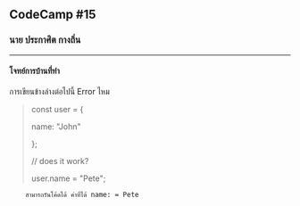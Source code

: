 ## CodeCamp #15

### นาย ประกาศิต กางถิ่น

---

#### โจทย์การบ้านที่ทำ

การเขียนข้างล่างต่อไปนี้ Error ไหม

> const user = {
>
> name: "John"
>
> };
>
> // does it work?
>
> user.name = "Pete";

        สามารถรันโค้ดได้ ค่าที่ได้ name: = Pete
